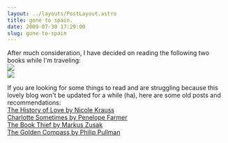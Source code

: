 ```yaml
---
layout: ../layouts/PostLayout.astro
title: gone to spain.
date: 2009-07-30 17:29:00
slug: gone-to-spain
---
```


After much consideration, I have decided on reading the following two books while I'm traveling:  
[![](http://www.bookmarksmagazine.com/files/images/A-The-Savage-Detectives.jpg)](http://www.bookmarksmagazine.com/files/images/A-The-Savage-Detectives.jpg)  
[![](http://media.independent.com/img/photos/2007/09/25/KleinTheShockDoctrine041707.jpg)](http://media.independent.com/img/photos/2007/09/25/KleinTheShockDoctrine041707.jpg)  
  
  
If you are looking for some things to read and are struggling because this lovely blog won't be updated for a while (ha), here are some old posts and recommendations:  
[The History of Love by Nicole Krauss](http://akindoflibrary.blogspot.com/2007/05/maybe-best-of-things.html)  
[Charlotte Sometimes by Penelope Farmer  
](http://akindoflibrary.blogspot.com/2007/11/kristen-sometimes.html)[The Book Thief by Markus Zusak](http://akindoflibrary.blogspot.com/2008/07/best-read-of-2008-so-far.html)  
[The Golden Compass by Philip Pullman](http://akindoflibrary.blogspot.com/2008/02/flying-through-golden-compass.html)